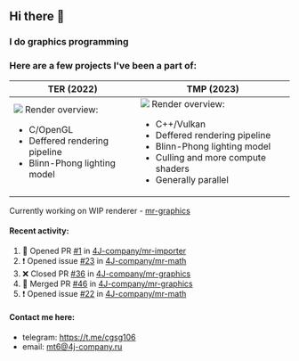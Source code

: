 ## Hi there 👋
### I do graphics programming
### Here are a few projects I've been a part of:  

TER (2022)            |  TMP (2023)
-------------------------|-------------------------
![](images/ter_screenshot_00_upscaled.png) Render overview: <br><ul><li> C/OpenGL <li> Deffered rendering pipeline <li> Blinn-Phong lighting model | ![](images/tmp_screenshot_01_upscaled.png) Render overview: <br><ul><li> C++/Vulkan <li> Deffered rendering pipeline <li> Blinn-Phong lighting model <li> Culling and more compute shaders <li> Generally parallel

Currently working on WIP renderer - [mr-graphics](https://github.com/4J-company/mr-graphics)  

#### Recent activity:
<!--START_SECTION:activity-->
1. 💪 Opened PR [#1](https://github.com/4J-company/mr-importer/pull/1) in [4J-company/mr-importer](https://github.com/4J-company/mr-importer)
2. ❗ Opened issue [#23](https://github.com/4J-company/mr-math/issues/23) in [4J-company/mr-math](https://github.com/4J-company/mr-math)
3. ❌ Closed PR [#36](https://github.com/4J-company/mr-graphics/pull/36) in [4J-company/mr-graphics](https://github.com/4J-company/mr-graphics)
4. 🎉 Merged PR [#46](https://github.com/4J-company/mr-graphics/pull/46) in [4J-company/mr-graphics](https://github.com/4J-company/mr-graphics)
5. ❗ Opened issue [#22](https://github.com/4J-company/mr-math/issues/22) in [4J-company/mr-math](https://github.com/4J-company/mr-math)
<!--END_SECTION:activity-->

#### Contact me here:
 - telegram: https://t.me/cgsg106
 - email:    mt6@4j-company.ru
